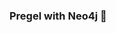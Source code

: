 ### Pregel with Neo4j 🚀











































































































 
























